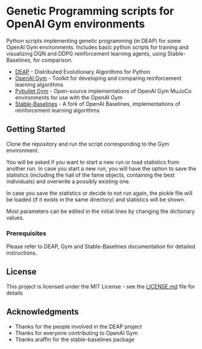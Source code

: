 # Genetic Programming scripts for OpenAI Gym environments

Python scripts implementing genetic programming (in DEAP) for some OpenAI Gym environments. Includes basic python scripts for training and visualizing DQN and DDPG reinforcement learning agents, using Stable-Baselines, for comparison.

* [DEAP](https://github.com/deap/deap) - Distributed Evolutionary Algorithms for Python
* [OpenAI Gym](https://gym.openai.com/) - Toolkit for developing and comparing reinforcement learning algorithms
* [Pybullet Gym](https://github.com/benelot/pybullet-gym) - Open-source implementations of OpenAI Gym MuJoCo environments for use with the OpenAI Gym 
* [Stable-Baselines](https://github.com/hill-a/stable-baselines) - A fork of OpenAI Baselines, implementations of reinforcement learning algorithms 


## Getting Started

Clone the repository and run the script corresponding to the Gym environment.

You will be asked if you want to start a new run or load statistics from another run. In case you start a new run, you will have the option to save the statistics (including the hall of the fame objects, containing the best individuals) and overwrite a possibly existing one.

In case you save the statistics or decide to not run again, the pickle file will be loaded (if it exists in the same directory) and statistics will be shown.

Most parameters can be edited in the initial lines by changing the dictionary values.

### Prerequisites

Please refer to DEAP, Gym and Stable-Baselines documentation for detailed instructions.

## License

This project is licensed under the MIT License - see the [LICENSE.md](LICENSE.md) file for details

## Acknowledgments

* Thanks for the people involved in the DEAP project
* Thanks for everyone contributing to OpenAI Gym
* Thanks araffin for the stable-baselines package

